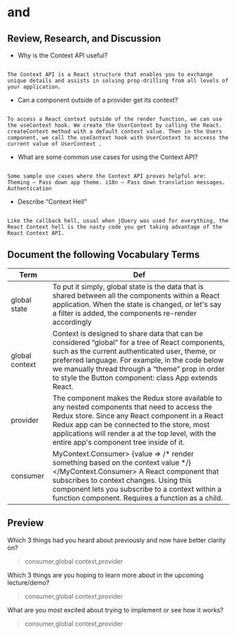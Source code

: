 # <Login /> and <Auth />

## Review, Research, and Discussion

* Why is the Context API useful?

```

The Context API is a React structure that enables you to exchange unique details and assists in solving prop-drilling from all levels of your application.

```

* Can a component outside of a provider get its context?

```

To access a React context outside of the render function, we can use the useContext hook. We create the UserContext by calling the React. createContext method with a default context value. Then in the Users component, we call the useContext hook with UserContext to accxess the current value of UserContext .

```


* What are some common use cases for using the Context API?

```

Some sample use cases where the Context API proves helpful are: Theming — Pass down app theme. i18n — Pass down translation messages. Authentication 

```

* Describe “Context Hell”

```

Like the callback hell, usual when jQuery was used for everything, the React Context hell is the nasty code you get taking advantage of the React Context API.

```


## Document the following Vocabulary Terms

**Term** | **Def**
------------ | -------------
 global state | To put it simply, global state is the data that is shared between all the components within a React application. When the state is changed, or let's say a filter is added, the components re-render accordingly
 global context | Context is designed to share data that can be considered “global” for a tree of React components, such as the current authenticated user, theme, or preferred language. For example, in the code below we manually thread through a “theme” prop in order to style the Button component: class App extends React.
 provider | The <Provider> component makes the Redux store available to any nested components that need to access the Redux store. Since any React component in a React Redux app can be connected to the store, most applications will render a <Provider> at the top level, with the entire app's component tree inside of it.
 consumer | MyContext.Consumer> {value => /* render something based on the context value */} </MyContext.Consumer> A React component that subscribes to context changes. Using this component lets you subscribe to a context within a function component. Requires a function as a child.



## Preview

Which 3 things had you heard about previously and now have better clarity on?
> consumer,global context,provider


Which 3 things are you hoping to learn more about in the upcoming lecture/demo?
> consumer,global context,provider

What are you most excited about trying to implement or see how it works?
> consumer,global context,provider


